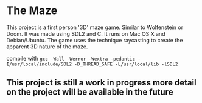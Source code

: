 # The Maze
This project is a first person '3D' maze game. Similar to Wolfenstein or Doom. It was made using SDL2 and C. It runs on Mac OS X and Debian/Ubuntu. The game uses the technique raycasting to create the apparent 3D nature of the maze.

compile with `gcc -Wall -Werror -Wextra -pedantic -I/usr/local/include/SDL2 -D_THREAD_SAFE -L/usr/local/lib -lSDL2`

## This project is still a work in progress more detail on the project will be available in the future
